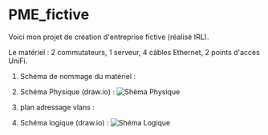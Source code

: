 # PME_fictive
Voici mon projet de création d'entreprise fictive (réalisé IRL).

Le matériel : 2 commutateurs, 1 serveur, 4 câbles Ethernet, 2 points d'accès UniFi.

1. Schéma de nommage du matériel : 

2. Schéma Physique (draw.io) : 
![Shéma Physique](https://github.com/user-attachments/assets/c44b668b-45a7-4f7f-b311-7b435983edd1)

3. plan adressage vlans : 

4. Schéma logique (draw.io) : 
![Shéma Logique](https://github.com/user-attachments/assets/ab12eb7c-b429-4fd6-8e51-67dae18de049)
